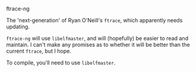 ftrace-ng

The 'next-generation' of Ryan O'Neill's `ftrace`, which apparently needs updating.

`ftrace-ng` will use `libelfmaster`, and will (hopefully) be easier to read and maintain.
I can't make any promises as to whether it will be better than the current `ftrace`, but I hope.

To compile, you'll need to use `libelfmaster`.
